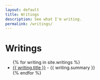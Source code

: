 ```yaml
---
layout: default
title: Writings
description: See what I'm writing.
permalink: /writings/
---
```


<h1>Writings</h1>
<ul>
  {% for writing in site.writings %}
    <li>
      <a href="{{ writing.url }}">{{ writing.title }}</a> - {{ writing.summary }}
    </li>
  {% endfor %}
</ul>